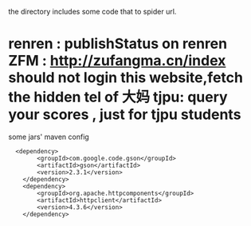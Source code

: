 the directory includes some code
that to spider url.



renren  :  publishStatus on renren
ZFM : http://zufangma.cn/index   should not login this website,fetch the hidden tel of 大妈
tjpu: query your scores , just for tjpu students
==================
some jars' maven config

      <dependency>
            <groupId>com.google.code.gson</groupId>
            <artifactId>gson</artifactId>
            <version>2.3.1</version>
        </dependency>
        <dependency>
            <groupId>org.apache.httpcomponents</groupId>
            <artifactId>httpclient</artifactId>
            <version>4.3.6</version>
        </dependency>

